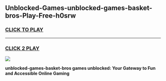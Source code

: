 
## Unblocked-Games-unblocked-games-basket-bros-Play-Free-h0srw
<h3>
<a href="https://premium76.site?title=unblocked-games-basket-bros&ref=21A">CLICK TO PLAY</a></h3>
<hr>

<h3>
<a href="https://premium76.site?title=unblocked-games-basket-bros&ref=21A">CLICK 2 PLAY</a>
  
</h3>

<a href="https://premium76.site?title=unblocked-games-basket-bros&ref=21A"><img src="https://clearcache.store/games.png"></a>


**unblocked-games-basket-bros games unblocked: Your Gateway to Fun and Accessible Online Gaming**
